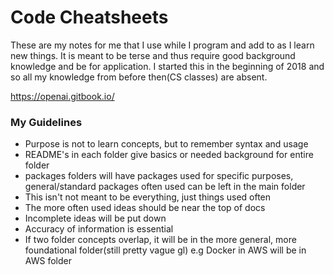 # Code Cheatsheets

These are my notes for me that I use while I program and add to as I learn new things. It is meant to be terse and thus require good background knowledge and be for application. I started this in the beginning of  2018 and so all my knowledge from before then(CS classes) are absent. 

https://openai.gitbook.io/



### My Guidelines

- Purpose is not to learn concepts, but to remember syntax and usage
- README's in each folder give basics or needed background for entire folder
- packages folders will have packages used for specific purposes, general/standard packages often used can be left in the main folder 
- This isn't not meant to be everything, just things used often
- The more often used ideas should be near the top of docs
- Incomplete ideas will be put down
- Accuracy of information is essential 
- If two folder concepts overlap, it will be in the more general, more foundational folder(still pretty vague gl) e.g Docker in AWS will be in AWS folder